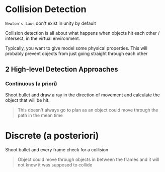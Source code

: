 # Collision Detection

`Newton's Laws` don't exist in unity by default

Collision detection is all about what happens when objects hit each other / intersect, in the virtual environment.

Typically, you want to give model some physical properties. This will probably prevent objects from just going straight through each other

## 2 High-level Detection Approaches

### Continuous (a priori)

Shoot bullet and draw a ray in the direction of movement and calculate the object that will be hit.

> This doesn't always go to plan as an object could move through the path in the mean time

# Discrete (a posteriori)

Shoot bullet and every frame check for a collision

> Object could move through objects in between the frames and it will not know it was supposed to collide